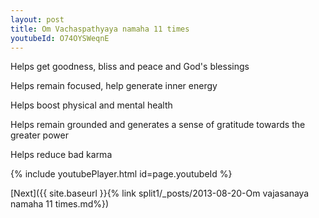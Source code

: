 ```yaml
---
layout: post
title: Om Vachaspathyaya namaha 11 times
youtubeId: O74OYSWeqnE
---
```

 
 
Helps get goodness, bliss and peace and God's blessings
 
Helps remain focused, help generate inner energy 
 
Helps boost physical and mental health 
 
Helps remain grounded and generates a sense of gratitude towards the greater power 
 
Helps reduce bad karma
 
 
 
 


{% include youtubePlayer.html id=page.youtubeId %}
 
[Next]({{ site.baseurl }}{% link  split1/_posts/2013-08-20-Om vajasanaya namaha 11 times.md%})
 
